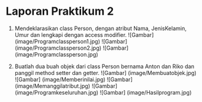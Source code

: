# Laporan Praktikum 2

1. Mendeklarasikan class Person, dengan atribut Nama, JenisKelamin, Umur dan lengkapi dengan access modifier.
![Gambar] (image/Programclassperson1.jpg)
![Gambar] (image/Programclassperson2.jpg)
![Gambar] (image/Programclassperson.jpg)


2. Buatlah dua buah objek dari class Person bernama Anton dan Riko dan panggil method setter dan getter.
![Gambar] (image/Membuatobjek.jpg)
![Gambar] (image/Memberinilai.jpg)
![Gambar] (image/Memanggilatribut.jpg)
![Gambar] (image/Programkeseluruhan.jpg)
![Gambar] (image/Hasilprogram.jpg)